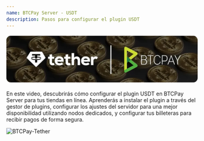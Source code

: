 ```yaml
---
name: BTCPay Server - USDT
description: Pasos para configurar el plugin USDT
---
```

![cover](assets/cover.webp)

En este video, descubrirás cómo configurar el plugin USDT en BTCPay Server para tus tiendas en línea. Aprenderás a instalar el plugin a través del gestor de plugins, configurar los ajustes del servidor para una mejor disponibilidad utilizando nodos dedicados, y configurar tus billeteras para recibir pagos de forma segura.

![BTCPay-Tether](https://youtu.be/1hHXiDaixEA)
